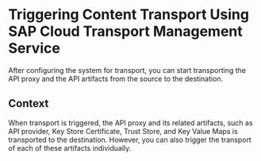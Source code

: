 <!-- loiocc36fab8a56a417383c8dec9b656de34 -->

# Triggering Content Transport Using SAP Cloud Transport Management Service

After configuring the system for transport, you can start transporting the API proxy and the API artifacts from the source to the destination.



<a name="loiocc36fab8a56a417383c8dec9b656de34__context_j5x_qwq_1pb"/>

## Context

When transport is triggered, the API proxy and its related artifacts, such as API provider, Key Store Certificate, Trust Store, and Key Value Maps is transported to the destination. However, you can also trigger the transport of each of these artifacts individually.

